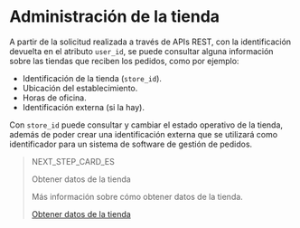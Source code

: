 # Administración de la tienda

A partir de la solicitud realizada a través de APIs REST, con la identificación devuelta en el atributo `user_id`, se puede consultar alguna información sobre las tiendas que reciben los pedidos, como por ejemplo:

* Identificación de la tienda (`store_id`).
* Ubicación del establecimiento.
* Horas de oficina.
* Identificación externa (si la hay).

Con `store_id` puede consultar y cambiar el estado operativo de la tienda, además de poder crear una identificación externa que se utilizará como identificador para un sistema de software de gestión de pedidos.

> NEXT_STEP_CARD_ES
>
> Obtener datos de la tienda
>
> Más información sobre cómo obtener datos de la tienda.
>
> [Obtener datos de la tienda](https://www.mercadopago[FAKER][URL][DOMAIN]/developers/es/guides/mp-delivery/store-data)